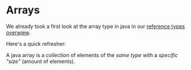 # Arrays

We already took a first look at the array type in java in our [reference types overwiew](/reference#arrays).

Here's a quick refresher:

A java array is a *collection* of elements of the *same type* with a *specific "size"* (amount of elements).
